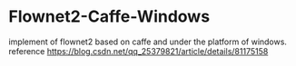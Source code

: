 # Flownet2-Caffe-Windows
implement of flownet2 based on caffe and under the platform of windows.
reference
https://blog.csdn.net/qq_25379821/article/details/81175158
